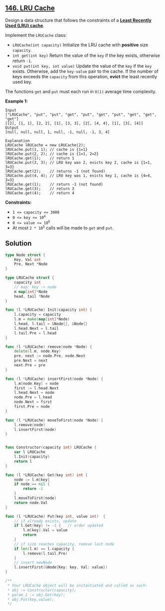 ## [146. LRU Cache](https://leetcode.com/problems/lru-cache/)


Design a data structure that follows the constraints of a **[Least Recently Used (LRU) cache](https://en.wikipedia.org/wiki/Cache_replacement_policies#LRU)**.

Implement the `LRUCache` class:

*   `LRUCache(int capacity)` Initialize the LRU cache with **positive** size `capacity`.
*   `int get(int key)` Return the value of the `key` if the key exists, otherwise return `-1`.
*   `void put(int key, int value)` Update the value of the `key` if the `key` exists. Otherwise, add the `key-value` pair to the cache. If the number of keys exceeds the `capacity` from this operation, **evict** the least recently used key.

The functions `get` and `put` must each run in `O(1)` average time complexity.

**Example 1:**

```
Input
["LRUCache", "put", "put", "get", "put", "get", "put", "get", "get", "get"]
[[2], [1, 1], [2, 2], [1], [3, 3], [2], [4, 4], [1], [3], [4]]
Output
[null, null, null, 1, null, -1, null, -1, 3, 4]

Explanation
LRUCache lRUCache = new LRUCache(2);
lRUCache.put(1, 1); // cache is {1=1}
lRUCache.put(2, 2); // cache is {1=1, 2=2}
lRUCache.get(1);    // return 1
lRUCache.put(3, 3); // LRU key was 2, evicts key 2, cache is {1=1, 3=3}
lRUCache.get(2);    // returns -1 (not found)
lRUCache.put(4, 4); // LRU key was 1, evicts key 1, cache is {4=4, 3=3}
lRUCache.get(1);    // return -1 (not found)
lRUCache.get(3);    // return 3
lRUCache.get(4);    // return 4
```

**Constraints:**

*   `1 <= capacity <= 3000`
*   <code>0 <= key <= 10<sup>4</sup></code>
*   <code>0 <= value <= 10<sup>5</sup></code>
*   At most <code>2 * 10<sup>5</sup></code> calls will be made to `get` and `put`.



## Solution

```go
type Node struct {
    Key, Val int
    Pre, Next *Node
}

type LRUCache struct {
    capacity int
    // map: key -> node
    m map[int]*Node
    head, tail *Node
}

func (l *LRUCache) Init(capacity int) {
    l.capacity = capacity
    l.m = make(map[int]*Node)
    l.head, l.tail = &Node{}, &Node{}
    l.head.Next = l.tail
    l.tail.Pre = l.head
}

func (l *LRUCache) remove(node *Node) {
    delete(l.m, node.Key)
    pre, next := node.Pre, node.Next
    pre.Next = next
    next.Pre = pre
}

func (l *LRUCache) insertFirst(node *Node) {
    l.m[node.Key] = node
    first := l.head.Next
    l.head.Next = node
    node.Pre = l.head
    node.Next = first
    first.Pre = node
}

func (l *LRUCache) moveToFirst(node *Node) {
    l.remove(node)
    l.insertFirst(node)
}


func Constructor(capacity int) LRUCache {
    var l LRUCache
    l.Init(capacity)
    return l
}

func (l *LRUCache) Get(key int) int {
    node := l.m[key]
    if node == nil {
        return -1
    }
    l.moveToFirst(node)
    return node.Val
}

func (l *LRUCache) Put(key int, value int)  {
    // if already exists, update
    if l.Get(key) != -1 {   // order updated
        l.m[key].Val = value
        return
    }
    // if size reaches capacity, remove last node
    if len(l.m) == l.capacity {
        l.remove(l.tail.Pre)
    }
    // insert newNode
    l.insertFirst(&Node{Key: key, Val: value})
}

/**
 * Your LRUCache object will be instantiated and called as such:
 * obj := Constructor(capacity);
 * param_1 := obj.Get(key);
 * obj.Put(key,value);
 */
```

